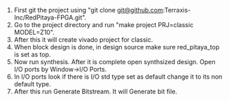 1. First git the project using "git clone git@github.com:Terraxis-Inc/RedPitaya-FPGA.git".
2. Go to the project directory and run "make project PRJ=classic MODEL=Z10".
3. After this it will create vivado project for classic.
4. When block design is done, in design source make sure red_pitaya_top is set as top.
5. Now run synthesis. After it is complete open synthsized design. Open I/O ports by Window->I/O Ports.
6. In I/O ports look if there is I/O std type set as default change it to its non default type.
7. After this run Generate Bitstream. It will Generate bit file.
